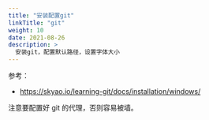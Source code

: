 ```yaml
---
title: "安装配置git"
linkTitle: "git"
weight: 10
date: 2021-08-26
description: >
  安装git，配置默认路径，设置字体大小
---
```


参考：

- https://skyao.io/learning-git/docs/installation/windows/

注意要配置好 git 的代理，否则容易被墙。
